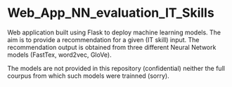 # Web_App_NN_evaluation_IT_Skills

Web application built using Flask to deploy machine learning models.
The aim is to provide a recommendation for a given (IT skill) input.
The recommendation output is obtained from three different Neural Network models (FastTex, word2vec, GloVe).

The models are not provided in this repository (confidential) neither the full courpus from which such models were trainned (sorry). 

